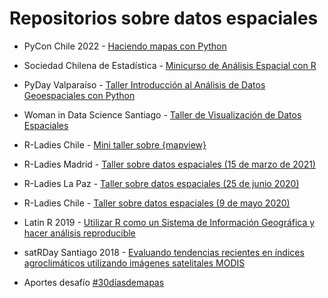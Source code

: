 # Repositorios sobre datos espaciales


- PyCon Chile 2022 - [Haciendo mapas con Python](https://github.com/sporella/mapas_con_python)

- Sociedad Chilena de Estadística - [Minicurso de Análisis Espacial con R](https://github.com/sporella/analisis_espacial_soche)

- PyDay Valparaíso - [Taller Introducción al Análisis de Datos Geoespaciales con Python](https://github.com/sporella/datos_geoespaciales_python)

- Woman in Data Science Santiago - [Taller de Visualización de Datos Espaciales](https://github.com/sporella/wids2021)

- R-Ladies Chile - [Mini taller sobre {mapview}](https://github.com/sporella/mapview_demo)

- R-Ladies Madrid - [Taller sobre datos espaciales (15 de marzo de 2021)](https://github.com/sporella/datos_espaciales_madrid)

- R-Ladies La Paz - [Taller sobre datos espaciales (25 de junio 2020)](https://github.com/sporella/datos_espaciales_lapaz)

- R-Ladies Chile - [Taller sobre datos espaciales (9 de mayo 2020)](https://www.meetup.com/es/rladies-concepcion/events/270358493/)

- Latin R 2019 - [Utilizar R como un Sistema de Información Geográfica y hacer análisis reproducible](https://github.com/sporella/latinR2019/blob/master/latinR.pdf)

- satRDay Santiago 2018 - [Evaluando tendencias recientes en índices agroclimáticos utilizando imágenes satelitales MODIS](https://github.com/sporella/satRdaysantiago2018/blob/master/StephanieOrellana_satRday.pdf)

- Aportes desafío [#30díasdemapas](https://github.com/sporella/30daymap)


